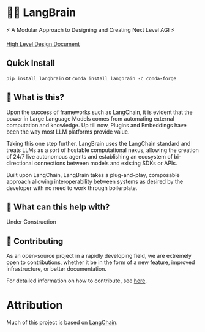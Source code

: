 # 🦜️🧠 LangBrain

⚡ A Modular Approach to Designing and Creating Next Level AGI ⚡

[High Level Design Document](https://docs.google.com/document/d/1gNaR7g-2pTZiIcUosY0gcW8uCaU6SUwx3xf0UNvalLc/edit?usp=sharing)

## Quick Install

`pip install langbrain`
or
`conda install langbrain -c conda-forge`

## 🤔 What is this?
Upon the success of frameworks such as LangChain, it is evident that the power in Large Language Models comes from automating external computation and knowledge. Up till now, Plugins and Embeddings have been the way most LLM platforms provide value. 

Taking this one step further, LangBrain uses the LangChain standard and treats LLMs as a sort of hostable computational nexus, allowing the creation of 24/7 live autonomous agents and establishing an ecosystem of bi-directional connections between models and existing SDKs or APIs.

Built upon LangChain, LangBrain takes a plug-and-play, composable approach allowing interoperability between systems as desired by the developer with no need to work through boilerplate.

## 🚀 What can this help with?

Under Construction

## 💁 Contributing

As an open-source project in a rapidly developing field, we are extremely open to contributions, whether it be in the form of a new feature, improved infrastructure, or better documentation.

For detailed information on how to contribute, see [here](.github/CONTRIBUTING.md).

# Attribution
Much of this project is based on [LangChain](https://github.com/hwchase17/langchain).

